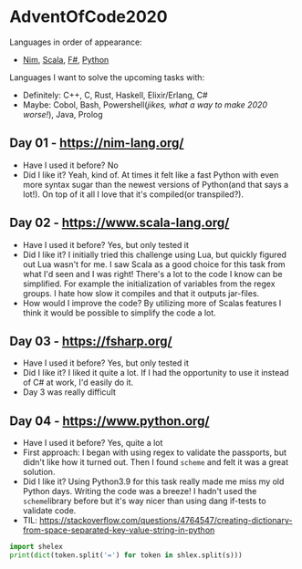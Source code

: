 # AdventOfCode2020

Languages in order of appearance:
- [Nim](https://nim-lang.org/), [Scala](https://www.scala-lang.org/), [F#](https://fsharp.org/), [Python](https://fsharp.org/)

Languages I want to solve the upcoming tasks with:
- Definitely: C++, C, Rust, Haskell, Elixir/Erlang, C#
- Maybe: Cobol, Bash, Powershell(*jikes, what a way to make 2020 worse!*), Java, Prolog

## Day 01 - https://nim-lang.org/
* Have I used it before? No
* Did I like it? Yeah, kind of. At times it felt like a fast Python with even more syntax sugar than the newest versions of Python(and that says a lot!). On top of it all I love that it's compiled(or transpiled?).
## Day 02 - https://www.scala-lang.org/
* Have I used it before? Yes, but only tested it
* Did I like it? I initially tried this challenge using Lua, but quickly figured out Lua wasn't for me. I saw Scala as a good choice for this task from what I'd seen and I was right! There's a lot to the code I know can be simplified. For example the initialization of variables from the regex groups. I hate how slow it compiles and that it outputs jar-files.
* How would I improve the code? By utilizing more of Scalas features I think it would be possible to simplify the code a lot.
## Day 03 - https://fsharp.org/
* Have I used it before? Yes, but only tested it
* Did I like it? I liked it quite a lot. If I had the opportunity to use it instead of C# at work, I'd easily do it.
* Day 3 was really difficult
## Day 04 - https://www.python.org/
* Have I used it before? Yes, quite a lot
* First approach: I began with using regex to validate the passports, but didn't like how it turned out. Then I found `scheme` and felt it was a great solution.
* Did I like it? Using Python3.9 for this task really made me miss my old Python days. Writing the code was a breeze! I hadn't used the `scheme`library before but it's way nicer than using dang if-tests to validate code.
* TIL: 
https://stackoverflow.com/questions/4764547/creating-dictionary-from-space-separated-key-value-string-in-python

```python
import shelex
print(dict(token.split('=') for token in shlex.split(s)))
```

